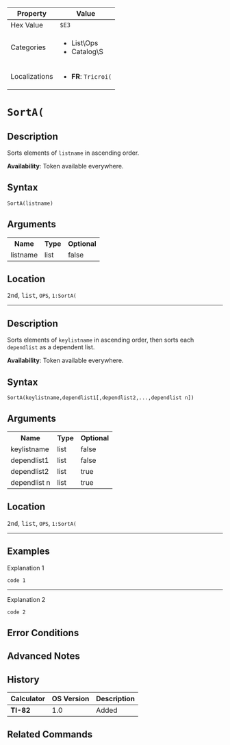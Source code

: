 | Property      | Value |
|---------------|-------|
| Hex Value     | `$E3`|
| Categories    | <ul><li>List\Ops</li><li>Catalog\S</li></ul> |
| Localizations | <ul><li><b>FR</b>: `Tricroi(`</li></ul> |

# `SortA(`

## Description
Sorts elements of `listname` in ascending order.


<b>Availability</b>: Token available everywhere.

## Syntax
`SortA(listname)`

## Arguments
<table>
<tr><th>Name</th><th>Type</th><th>Optional</th></tr>

<tr><td>listname</td><td>list</td><td>false</td></tr>

</table>

## Location
<kbd>2nd</kbd>, <kbd>list</kbd>, `OPS`, `1:SortA(`
<hr>

## Description
Sorts elements of `keylistname` in ascending order, then sorts each `dependlist` as a dependent list.


<b>Availability</b>: Token available everywhere.

## Syntax
`SortA(keylistname,dependlist1[,dependlist2,...,dependlist n])`

## Arguments
<table>
<tr><th>Name</th><th>Type</th><th>Optional</th></tr>

<tr><td>keylistname</td><td>list</td><td>false</td></tr>

<tr><td>dependlist1</td><td>list</td><td>false</td></tr>

<tr><td>dependlist2</td><td>list</td><td>true</td></tr>

<tr><td>dependlist n</td><td>list</td><td>true</td></tr>

</table>

## Location
<kbd>2nd</kbd>, <kbd>list</kbd>, `OPS`, `1:SortA(`
<hr>

## Examples

Explanation 1
```ti-basic
code 1
```
---
Explanation 2
```ti-basic
code 2
```

## Error Conditions


## Advanced Notes


## History
| Calculator | OS Version | Description |
|------------|------------|-------------|
| <b>TI-82</b> | 1.0 | Added

## Related Commands

    